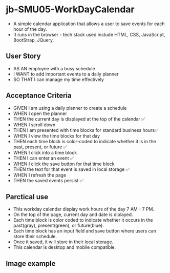 # jb-SMU05-WorkDayCalendar
- A simple calendar application that allows a user to save events for each hour of the day. 
- It runs in the browser - tech stack used include HTML, CSS, JavaScript, BootStrap, JQuery.

## User Story
- AS AN employee with a busy schedule
- I WANT to add important events to a daily planner
- SO THAT I can manage my time effectively

## Acceptance Criteria
- GIVEN I am using a daily planner to create a schedule
- WHEN I open the planner
- THEN the current day is displayed at the top of the calendar   ✅
- WHEN I scroll down
- THEN I am presented with time blocks for standard business hours✅
- WHEN I view the time blocks for that day
- THEN each time block is color-coded to indicate whether it is in the past, present, or future  ✅
- WHEN I click into a time block
- THEN I can enter an event  ✅
- WHEN I click the save button for that time block
- THEN the text for that event is saved in local storage  ✅
- WHEN I refresh the page
- THEN the saved events persist  ✅

## Parctical use
- This workday calendar display work hours of the day 7 AM - 7 PM.
- On the top of the page, current day and date is diplayed.
- Each time block is color coded to indicate whether it occurs in the past(gray), present(green), or future(blue).
- Each time block has an input field and save button where users can store their schedule.
- Once it saved, it will store in their local storage.
- This calendar is desktop and mobile compatible.

## Image example
